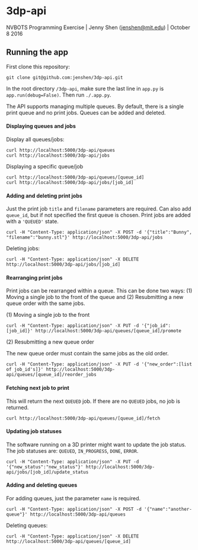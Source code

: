 # 3dp-api

NVBOTS Programming Exercise | Jenny Shen (jenshen@mit.edu) | October 8 2016

## Running the app
First clone this repository:
```
git clone git@github.com:jenshen/3dp-api.git
```

In the root directory `/3dp-api`, make sure the last line in `app.py` is `app.run(debug=False)`. Then run `./.app.py`.

The API supports managing multiple queues. By default, there is a single print queue and no print jobs.
Queues can be added and deleted. 

#### Displaying queues and jobs

Display all queues/jobs:
```
curl http://localhost:5000/3dp-api/queues
curl http://localhost:5000/3dp-api/jobs
```
Displaying a specific queue/job
```
curl http://localhost:5000/3dp-api/queues/[queue_id]
curl http://localhost:5000/3dp-api/jobs/[job_id]
```

#### Adding and deleting print jobs
Just the print job `title` and `filename` parameters are required. Can also add `queue_id`, but if not specified the first queue is chosen. Print jobs are added with a `'QUEUED'` state.
```
curl -H "Content-Type: application/json" -X POST -d '{"title":"Bunny", "filename":"bunny.stl"}' http://localhost:5000/3dp-api/jobs
```

Deleting jobs:
```
curl -H "Content-Type: application/json" -X DELETE http://localhost:5000/3dp-api/jobs/[job_id]
```

#### Rearranging print jobs
Print jobs can be rearranged within a queue. This can be done two ways: (1) Moving a single job to the front of the queue and (2) Resubmitting a new queue order with the same jobs.

(1) Moving a single job to the front
```
curl -H "Content-Type: application/json" -X PUT -d '{"job_id":[job_id]}' http://localhost:5000/3dp-api/queues/[queue_id]/promote
```
(2) Resubmitting a new queue order

The new queue order must contain the same jobs as the old order.
```
curl -H "Content-Type: application/json" -X PUT -d '{"new_order":[list of job_id's]}' http://localhost:5000/3dp-api/queues/[queue_id]/reorder_jobs
```

#### Fetching next job to print
This will return the next `QUEUED` job. If there are no `QUEUED` jobs, no job is returned.
```
curl http://localhost:5000/3dp-api/queues/[queue_id]/fetch
```

#### Updating job statuses
The software running on a 3D printer might want to update the job status.
The job statuses are: `QUEUED`, `IN_PROGRESS`, `DONE`, `ERROR`.
```
curl -H "Content-Type: application/json" -X PUT -d '{"new_status":"new_status"}' http://localhost:5000/3dp-api/jobs/[job_id]/update_status
```

#### Adding and deleting queues
For adding queues, just the parameter `name` is required.
```
curl -H "Content-Type: application/json" -X POST -d '{"name":"another-queue"}' http://localhost:5000/3dp-api/queues
```

Deleting queues:
```
curl -H "Content-Type: application/json" -X DELETE http://localhost:5000/3dp-api/queues/[queue_id]
```
